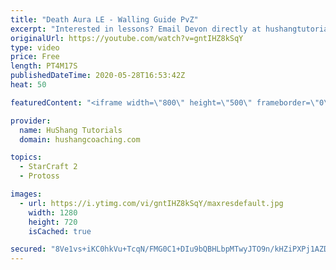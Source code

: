 ```yaml
---
title: "Death Aura LE - Walling Guide PvZ"
excerpt: "Interested in lessons? Email Devon directly at hushangtutorials@outlook.com ------------------------------------------------------------------------------------------------------- Want to support HuShang Tutorials directly? Patreon is a website where you can contribute a monthly donation that will help"
originalUrl: https://youtube.com/watch?v=gntIHZ8kSqY
type: video
price: Free
length: PT4M17S
publishedDateTime: 2020-05-28T16:53:42Z
heat: 50

featuredContent: "<iframe width=\"800\" height=\"500\" frameborder=\"0\" src=\"https://www.youtube.com/embed/gntIHZ8kSqY\" allow=\"accelerometer; autoplay; encrypted-media; gyroscope; picture-in-picture\" allowfullscreen></iframe>"

provider:
  name: HuShang Tutorials
  domain: hushangcoaching.com

topics:
  - StarCraft 2
  - Protoss

images:
  - url: https://i.ytimg.com/vi/gntIHZ8kSqY/maxresdefault.jpg
    width: 1280
    height: 720
    isCached: true

secured: "8Ve1vs+iKC0hkVu+TcqN/FMG0C1+DIu9bQBHLbpMTwyJTO9n/kHZiPXPj1AZDWLYaqzlhChrEOaQVaphqWDd2sG08ekb72kgK+otRnPP7Ryll6ebFAXJ6/DkCeG9f2gTXJkM8x8T3Chv4CUCc1NNqYA5f05xi2Ux0tdROR7JIOOi++Dl5n3Hz6jdVCL/d7EkYcu1QNuUOaTjPlM2YP2jqYGAUWVrS0US63RDnKoWfoBehKAFKMWAbTdJL9e8ReDQ5BhWJ01+bVxdzGrTAganc97sOI+j1UDPh7UhnqG4brb3ZF4g3pfCrbon8MqecYoBC6HtnTadrW/s9K2veDT63cbrvqV19ViflkLpTmREG3oVm+RXR7vpjlJjPp5ohFAIQwL7MYjNEbWhRuxAIdA70btUGcYu+AW7tl1xLf9HTL8=;rY8elWSQ4XeAoxwpUb07CQ=="
---
```


